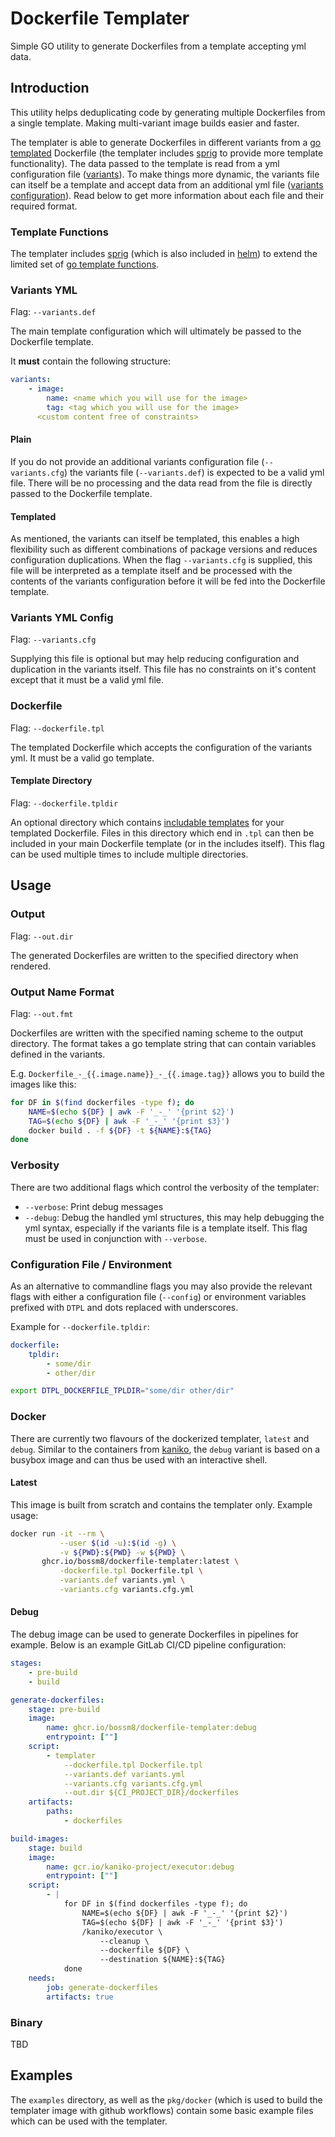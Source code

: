 # Dockerfile Templater

Simple GO utility to generate Dockerfiles from a template accepting yml data.

## Introduction

This utility helps deduplicating code by generating multiple Dockerfiles 
from a single template. Making multi-variant image builds easier and faster.

The templater is able to generate Dockerfiles in different variants from a 
[go templated](https://pkg.go.dev/text/template) Dockerfile (the templater includes
[sprig](https://github.com/Masterminds/sprig) to provide more template
functionality). The data passed to the template is read from a yml configuration
file ([variants](#variants-yml)). To make things more dynamic, the variants file
can itself be a template and accept data from an additional yml file ([variants
configuration](#variants-yml-config)).  Read below to get more information about
each file and their required format.

### Template Functions

The templater includes [sprig](https://github.com/Masterminds/sprig) (which is also
included in [helm](https://helm.sh/docs/chart_template_guide/functions_and_pipelines/))
to extend the limited set of [go template functions](https://pkg.go.dev/text/template#hdr-Functions).

### Variants YML

Flag: `--variants.def`

The main template configuration which will ultimately be passed to the Dockerfile
template.

It **must** contain the following structure:

```yaml
variants:
    - image:
        name: <name which you will use for the image>
        tag: <tag which you will use for the image>
      <custom content free of constraints>
```

#### Plain

If you do not provide an additional variants configuration file (`--variants.cfg`)
the variants file (`--variants.def`) is expected to be a valid yml file. There will
be no processing and the data read from the file is directly passed to the
Dockerfile template.

#### Templated

As mentioned, the variants can itself be templated, this enables a high
flexibility such as different combinations of package versions and reduces
configuration duplications.  When the flag `--variants.cfg` is supplied, this
file will be interpreted as a template itself and be processed with the contents
of the variants configuration before it will be fed into the Dockerfile
template.

### Variants YML Config

Flag: `--variants.cfg`

Supplying this file is optional but may help reducing configuration and duplication
in the variants itself. This file has no constraints on it's content except that
it must be a valid yml file.

### Dockerfile

Flag: `--dockerfile.tpl`

The templated Dockerfile which accepts the configuration of the variants yml. It
must be a valid go template.

#### Template Directory

Flag: `--dockerfile.tpldir`

An optional directory which contains
[includable templates](https://pkg.go.dev/text/template#hdr-Associated_templates) for your
templated Dockerfile. Files in this directory which end in `.tpl` can then be
included in your main Dockerfile template (or in the includes itself).
This flag can be used multiple times to include multiple directories.

## Usage

### Output

Flag: `--out.dir`

The generated Dockerfiles are written to the specified directory when rendered.

### Output Name Format

Flag: `--out.fmt`

Dockerfiles are written with the specified naming scheme to the output directory.
The format takes a go template string that can contain variables defined in the variants.

E.g. `Dockerfile_-_{{.image.name}}_-_{{.image.tag}}` allows you to 
build the images like this:

```bash
for DF in $(find dockerfiles -type f); do
    NAME=$(echo ${DF} | awk -F '_-_' '{print $2}')
    TAG=$(echo ${DF} | awk -F '_-_' '{print $3}')
    docker build . -f ${DF} -t ${NAME}:${TAG}
done
```

### Verbosity

There are two additional flags which control the verbosity of the templater:

- `--verbose`: Print debug messages
- `--debug`: Debug the handled yml structures, this may help debugging the
            yml syntax, especially if the variants file is a template itself.
            This flag must be used in conjunction with `--verbose`.

### Configuration File / Environment

As an alternative to commandline flags you may also provide the relevant flags
with either a configuration file (`--config`) or environment variables prefixed
with `DTPL` and dots replaced with underscores.

Example for `--dockerfile.tpldir`:

```yml
dockerfile:
    tpldir:
        - some/dir
        - other/dir
```

```bash
export DTPL_DOCKERFILE_TPLDIR="some/dir other/dir"
```


### Docker

There are currently two flavours of the dockerized templater, `latest` and
`debug`.  Similar to the containers from
[kaniko](https://github.com/GoogleContainerTools/kaniko), the `debug` variant is
based on a busybox image and can thus be used with an interactive shell.

#### Latest

This image is built from scratch and contains the templater only. 
Example usage:

```bash
docker run -it --rm \
           --user $(id -u):$(id -g) \
           -v ${PWD}:${PWD} -w ${PWD} \
       ghcr.io/bossm8/dockerfile-templater:latest \
           -dockerfile.tpl Dockerfile.tpl \
           -variants.def variants.yml \
           -variants.cfg variants.cfg.yml
```

#### Debug

The debug image can be used to generate Dockerfiles in pipelines for example.
Below is an example GitLab CI/CD pipeline configuration:

```yaml
stages:
    - pre-build
    - build

generate-dockerfiles:
    stage: pre-build
    image: 
        name: ghcr.io/bossm8/dockerfile-templater:debug
        entrypoint: [""]
    script:
        - templater
            --dockerfile.tpl Dockerfile.tpl
            --variants.def variants.yml
            --variants.cfg variants.cfg.yml
            --out.dir ${CI_PROJECT_DIR}/dockerfiles
    artifacts:
        paths:
            - dockerfiles

build-images:
    stage: build
    image: 
        name: gcr.io/kaniko-project/executor:debug
        entrypoint: [""]
    script:
        - |
            for DF in $(find dockerfiles -type f); do
                NAME=$(echo ${DF} | awk -F '_-_' '{print $2}')
                TAG=$(echo ${DF} | awk -F '_-_' '{print $3}')
                /kaniko/executor \
                    --cleanup \
                    --dockerfile ${DF} \
                    --destination ${NAME}:${TAG}
            done
    needs:
        job: generate-dockerfiles
        artifacts: true
```

### Binary

TBD

## Examples

The `examples` directory, as well as the `pkg/docker` (which is used to build
the templater image with github workflows) contain some basic example files which
can be used with the templater.